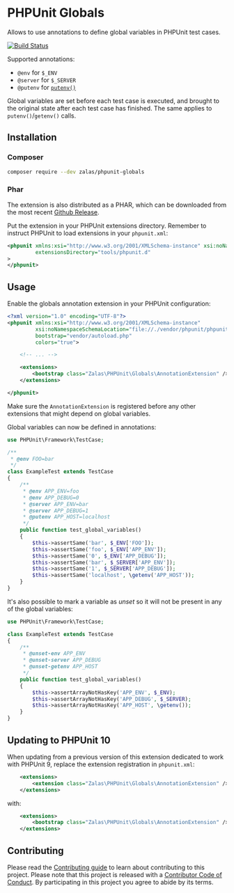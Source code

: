 # PHPUnit Globals

Allows to use annotations to define global variables in PHPUnit test cases.

[![Build Status](https://travis-ci.org/jakzal/phpunit-globals.svg?branch=master)](https://travis-ci.org/jakzal/phpunit-globals)

Supported annotations:

 * `@env` for `$_ENV`
 * `@server` for `$_SERVER`
 * `@putenv` for [`putenv()`](http://php.net/putenv)

Global variables are set before each test case is executed,
and brought to the original state after each test case has finished.
The same applies to `putenv()`/`getenv()` calls.

## Installation

### Composer

```bash
composer require --dev zalas/phpunit-globals
```

### Phar

The extension is also distributed as a PHAR, which can be downloaded from the most recent
[Github Release](https://github.com/jakzal/phpunit-globals/releases).

Put the extension in your PHPUnit extensions directory.
Remember to instruct PHPUnit to load extensions in your `phpunit.xml`:

```xml
<phpunit xmlns:xsi="http://www.w3.org/2001/XMLSchema-instance" xsi:noNamespaceSchemaLocation="file://./vendor/phpunit/phpunit/phpunit.xsd"
         extensionsDirectory="tools/phpunit.d"
>
</phpunit>
```

## Usage

Enable the globals annotation extension in your PHPUnit configuration:

```xml
<?xml version="1.0" encoding="UTF-8"?>
<phpunit xmlns:xsi="http://www.w3.org/2001/XMLSchema-instance"
         xsi:noNamespaceSchemaLocation="file://./vendor/phpunit/phpunit/phpunit.xsd"
         bootstrap="vendor/autoload.php"
         colors="true">

    <!-- ... -->

    <extensions>
        <bootstrap class="Zalas\PHPUnit\Globals\AnnotationExtension" />
    </extensions>

</phpunit>
```

Make sure the `AnnotationExtension` is registered before any other extensions that might depend on global variables.

Global variables can now be defined in annotations:

```php
use PHPUnit\Framework\TestCase;

/**
 * @env FOO=bar
 */
class ExampleTest extends TestCase
{
    /**
     * @env APP_ENV=foo
     * @env APP_DEBUG=0
     * @server APP_ENV=bar
     * @server APP_DEBUG=1
     * @putenv APP_HOST=localhost
     */
    public function test_global_variables()
    {
        $this->assertSame('bar', $_ENV['FOO']);
        $this->assertSame('foo', $_ENV['APP_ENV']);
        $this->assertSame('0', $_ENV['APP_DEBUG']);
        $this->assertSame('bar', $_SERVER['APP_ENV']);
        $this->assertSame('1', $_SERVER['APP_DEBUG']);
        $this->assertSame('localhost', \getenv('APP_HOST'));
    }
}
```

It's also possible to mark a variable as _unset_ so it will not be present in any of the global variables:

```php
use PHPUnit\Framework\TestCase;

class ExampleTest extends TestCase
{
    /**
     * @unset-env APP_ENV
     * @unset-server APP_DEBUG
     * @unset-getenv APP_HOST
     */
    public function test_global_variables()
    {
        $this->assertArrayNotHasKey('APP_ENV', $_ENV);
        $this->assertArrayNotHasKey('APP_DEBUG', $_SERVER);
        $this->assertArrayNotHasKey('APP_HOST', \getenv());
    }
}
```
## Updating to PHPUnit 10

When updating from a previous version of this extension dedicated to work with PHPUnit 9,
replace the extension registration in `phpunit.xml`:

```xml
    <extensions>
        <extension class="Zalas\PHPUnit\Globals\AnnotationExtension" />
    </extensions>
```

with:

```xml
    <extensions>
        <bootstrap class="Zalas\PHPUnit\Globals\AnnotationExtension" />
    </extensions>
```

## Contributing

Please read the [Contributing guide](CONTRIBUTING.md) to learn about contributing to this project.
Please note that this project is released with a [Contributor Code of Conduct](CODE_OF_CONDUCT.md).
By participating in this project you agree to abide by its terms.
